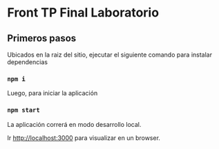 # Front TP Final Laboratorio

## Primeros pasos

Ubicados en la raiz del sitio, ejecutar el siguiente comando para instalar dependencias

### `npm i`

Luego, para iniciar la aplicación

### `npm start`

La aplicación correrá en modo desarrollo local.

Ir [http://localhost:3000](http://localhost:3000) para visualizar en un browser.